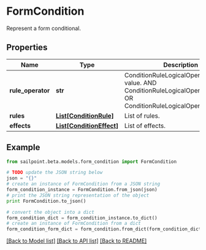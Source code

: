 # FormCondition

Represent a form conditional.

## Properties

Name | Type | Description | Notes
------------ | ------------- | ------------- | -------------
**rule_operator** | **str** | ConditionRuleLogicalOperatorType value. AND ConditionRuleLogicalOperatorTypeAnd OR ConditionRuleLogicalOperatorTypeOr | [optional] 
**rules** | [**List[ConditionRule]**](ConditionRule.md) | List of rules. | [optional] 
**effects** | [**List[ConditionEffect]**](ConditionEffect.md) | List of effects. | [optional] 

## Example

```python
from sailpoint.beta.models.form_condition import FormCondition

# TODO update the JSON string below
json = "{}"
# create an instance of FormCondition from a JSON string
form_condition_instance = FormCondition.from_json(json)
# print the JSON string representation of the object
print FormCondition.to_json()

# convert the object into a dict
form_condition_dict = form_condition_instance.to_dict()
# create an instance of FormCondition from a dict
form_condition_form_dict = form_condition.from_dict(form_condition_dict)
```
[[Back to Model list]](../README.md#documentation-for-models) [[Back to API list]](../README.md#documentation-for-api-endpoints) [[Back to README]](../README.md)



